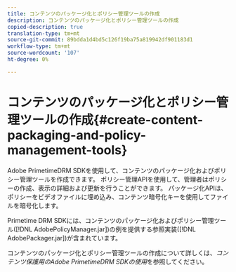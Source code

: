 ```yaml
---
title: コンテンツのパッケージ化とポリシー管理ツールの作成
description: コンテンツのパッケージ化とポリシー管理ツールの作成
copied-description: true
translation-type: tm+mt
source-git-commit: 89bdda1d4bd5c126f19ba75a819942df901183d1
workflow-type: tm+mt
source-wordcount: '107'
ht-degree: 0%

---
```



# コンテンツのパッケージ化とポリシー管理ツールの作成{#create-content-packaging-and-policy-management-tools}

Adobe PrimetimeDRM SDKを使用して、コンテンツのパッケージ化およびポリシー管理ツールを作成できます。 ポリシー管理APIを使用して、管理者はポリシーの作成、表示の詳細および更新を行うことができます。 パッケージ化APIは、ポリシーをビデオファイルに埋め込み、コンテンツ暗号化キーを使用してファイルを暗号化します。

Primetime DRM SDKには、コンテンツのパッケージ化およびポリシー管理ツール([!DNL AdobePolicyManager.jar])の例を提供する参照実装([!DNL AdobePackager.jar])が含まれています。

コンテンツのパッケージ化とポリシー管理ツールの作成について詳しくは、*コンテンツ保護用のAdobe PrimetimeDRM SDKの使用*&#x200B;を参照してください。
